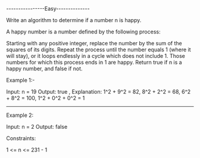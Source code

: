----------------Easy--------------

Write an algorithm to determine if a number n is happy.

A happy number is a number defined by the following process:

Starting with any positive integer, replace the number by the sum of the squares of its digits.
Repeat the process until the number equals 1 (where it will stay), or it loops endlessly in a cycle which does not include 1.
Those numbers for which this process ends in 1 are happy.
Return true if n is a happy number, and false if not.

 

Example 1:-

Input: n = 19
Output: true , 
Explanation:
1^2 + 9^2 = 82,
8^2 + 2^2 = 68,
6^2 + 8^2 = 100,
1^2 + 0^2 + 0^2 = 1

-------------------------

Example 2:

Input: n = 2
Output: false
 

Constraints:

1 <= n <= 231 - 1
